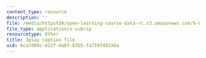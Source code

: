 ```yaml
---
content_type: resource
description: ''
file: /media/https%3A/open-learning-course-data-rc.s3.amazonaws.com/6-832-underactuated-robotics-spring-2009/6ca7d09cd22fda6f83b5fa7f8f49336a_-RRYZ-b9NpI.srt
file_type: application/x-subrip
resourcetype: Other
title: 3play caption file
uid: 6ca7d09c-d22f-da6f-83b5-fa7f8f49336a
---
```


